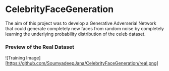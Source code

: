# CelebrityFaceGeneration

The aim of this project was to develop a Generative Adverserial Network that could generate completely new faces from random noise by completely learning the underlying probability distribution of the celeb dataset.

### Preview of the Real Dataset
![Training Image][https://github.com/SoumyadeepJana/CelebrityFaceGeneration/real.png]

